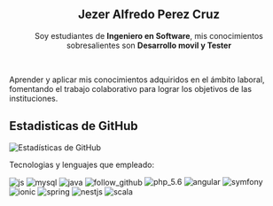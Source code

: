 <p align="center" width="300">
   <h2 align="center">Jezer Alfredo Perez Cruz</h2>
</p>
<p align="center">Soy estudiantes de <strong>Ingeniero en Software</strong>, mis conocimientos sobresalientes son <strong>Desarrollo movil y Tester </strong></p>
<br>
<p> Aprender y aplicar mis conocimientos adquiridos en el ámbito laboral, fomentando el trabajo colaborativo para lograr los objetivos de las instituciones.</p>
<h2>Estadisticas de GitHub</h2>

![Estadísticas de GitHub](https://github-readme-stats.vercel.app/api?username=ItsJesitoVro&show_icons=true&theme=synthwave)

<p>Tecnologias y lenguajes que empleado: </p>
<div style="display: inline_block">
   <img align="center" alt="js" src="https://img.shields.io/badge/JavaScript-F7DF1E?style=for-the-badge&logo=javascript&logoColor=black" />
   <img align="center" alt="mysql" src="https://img.shields.io/badge/MySQL-00000F?style=for-the-badge&logo=mysql&logoColor=white"/>
   <img align="center" alt="java" src="https://img.shields.io/badge/Java-ED8B00?style=for-the-badge&logo=java&logoColor=white"/>
   <img align="center" alt="follow_github" src="https://img.shields.io/github/followers/ItsJesitoVro?style=for-the-badge&style=social"/>
   <img aling="center" alt="php_5.6" src="https://img.shields.io/badge/PHP-5.6-black?style=for-the-badge&logo=php&color=%23a8a8a8"/>
   <img aling="center" alt="angular" src="https://img.shields.io/badge/Angular-red?style=for-the-badge&logo=angular&color=%23ff250ed1"/>
   <img aling="center" alt="symfony" src="https://img.shields.io/badge/Symfony-1.6-green?style=for-the-badge&logo=symfony&color=%23080808cc"/>   
   <img aling="center" alt="ionic" src="https://img.shields.io/badge/Ionic-white?style=for-the-badge&logo=ionic"/> 
   <img aling="center" alt="spring" src="https://img.shields.io/badge/Springboot-white?style=for-the-badge&logo=springboot&color=%23aef089"/> 
   <img aling="center" alt="nestjs" src="https://img.shields.io/badge/Nest.js-red?logo=nestjs"/>
   <img aling="center" alt="scala" src="https://img.shields.io/badge/Scala-9F2820?logo=scala"/>
</div>
